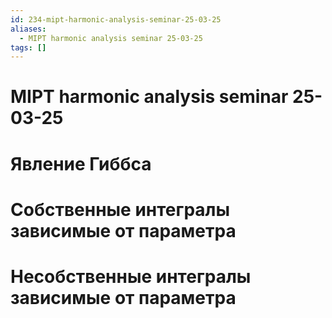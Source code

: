 ```yaml
---
id: 234-mipt-harmonic-analysis-seminar-25-03-25
aliases:
  - MIPT harmonic analysis seminar 25-03-25
tags: []
---
```


# MIPT harmonic analysis seminar 25-03-25
# Явление Гиббса
# Собственные интегралы зависимые от параметра
# Несобственные интегралы зависимые от параметра
